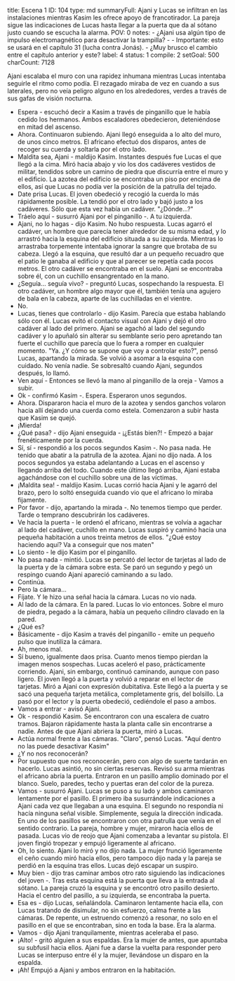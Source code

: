 title:          Escena 1
ID:             104
type:           md
summaryFull:    Ajani y Lucas se infiltran en las instalaciones mientras Kasim les ofrece apoyo de francotirador. La pareja sigue las indicaciones  de Lucas hasta llegar a la puerta que da al sótano justo cuando se escucha la alarma.
POV:            0
notes:          - ¿Ajani usa algún tipo de impulso electromagnético para desactivar la trampilla?
                - 	- Importante: esto se usará en el capítulo 31 (lucha contra Jonás).
                - ¿Muy brusco el cambio entre el capítulo anterior y este?
label:          4
status:         1
compile:        2
setGoal:        500
charCount:      7128


Ajani escalaba el muro con una rapidez inhumana mientras Lucas intentaba seguirle el ritmo como podía. El rezagado miraba de vez en cuando a sus laterales, pero no veía peligro alguno en los alrededores, verdes a través de sus gafas de visión nocturna.
- Espera - escuchó decir a Kasim a través de pinganillo que le había cedido los hermanos.
Ambos escaladores obedecieron, deteniéndose en mitad del ascenso.
- Ahora.
Continuaron subiendo. Ajani llegó enseguida a lo alto del muro, de unos cinco metros. El africano efectuó dos disparos, antes de recoger su cuerda y soltarla por el otro lado.
- Maldita sea, Ajani - maldijo Kasim.
Instantes después fue Lucas el que llegó a la cima. Miró hacia abajo y vio los dos cadáveres vestidos de militar, tendidos sobre un camino de piedra que discurría entre el muro y el edificio.
La azotea del edificio se encontraba un piso por encima de ellos, así que Lucas no podía ver la posición de la patrulla del tejado.
- Date prisa Lucas.
El joven obedeció y recogió la cuerda lo más rápidamente posible. La tendió por el otro lado y bajó justo a los cadáveres. Sólo que esta vez había un cadáver.
"¿Dónde...?"
- Tráelo aquí - susurró Ajani por el pinganillo -. A tu izquierda.
- Ajani, no lo hagas - dijo Kasim. No hubo respuesta.
Lucas agarró el cadáver, un hombre que parecía tener alrededor de su misma edad, y lo arrastró hacia la esquina del edificio situada a su izquierda. Mientras lo arrastraba torpemente intentaba ignorar la sangre que brotaba de su cabeza.
Llegó a la esquina, que resultó dar a un pequeño recuadro que el patio le ganaba al edificio y que al parecer se repetía cada pocos metros.
El otro cadáver se encontraba en el suelo. Ajani se encontraba sobre él, con un cuchillo ensangrentado en la mano.
- ¿Seguía... seguía vivo? - preguntó Lucas, sospechando la respuesta. El otro cadáver, un hombre algo mayor que él, también tenía una agujero de bala en la cabeza, aparte de las cuchilladas en el vientre.
- No.
- Lucas, tienes que controlarlo - dijo Kasim.
Parecía que estaba hablando sólo con él. Lucas evitó el contacto visual con Ajani y dejó el otro cadáver al lado del primero.
Ajani se agachó al lado del segundo cadáver y lo apuñaló sin alterar su semblante serio pero apretando tan fuerte el cuchillo que parecía que lo fuera a romper en cualquier momento.
"Ya. ¿Y cómo se supone que voy a controlar esto?", pensó Lucas, apartando la mirada.
Se volvió a asomar a la esquina con cuidado. No venía nadie.
Se sobresaltó cuando Ajani, segundos después, lo llamó.
- Ven aquí - Entonces se llevó la mano al pinganillo de la oreja - Vamos a subir.
- Ok - confirmó Kasim -. Espera.
Esperaron unos segundos.
- Ahora.
Dispararon hacia el muro de la azotea y sendos ganchos volaron hacia allí dejando una cuerda como estela. Comenzaron a subir hasta que Kasim se quejó.
- ¡Mierda!
- ¿Qué pasa? - dijo Ajani enseguida - ¡¿Estás bien?! - Empezó a bajar frenéticamente por la cuerda.
- Sí, sí - respondió a los pocos segundos Kasim -. No pasa nada. He tenido que abatir a la patrulla de la azotea.
Ajani no dijo nada. A los pocos segundos ya estaba adelantando a Lucas en el ascenso y llegando arriba del todo. Cuando este último llegó arriba, Ajani estaba agachándose con el cuchillo sobre una de las víctimas.
- ¡Maldita sea! - maldijo Kasim.
Lucas corrió hacia Ajani y le agarró del brazo, pero lo soltó enseguida cuando vio que el africano lo miraba fijamente.
- Por favor - dijo, apartando la mirada -. No tenemos tiempo que perder. Tarde o temprano descubrirán los cadáveres.
- Ve hacia la puerta - le ordenó el africano, mientras se volvía a agachar al lado del cadáver, cuchillo en mano.
Lucas suspiró y caminó hacia una pequeña habitación a unos treinta metros de ellos.
"¿Qué estoy haciendo aquí? Va a conseguir que nos maten"
- Lo siento - le dijo Kasim por el pinganillo.
- No pasa nada - mintió.
Lucas se percató del lector de tarjetas al lado de la puerta y de la cámara sobre esta. Se paró un segundo y pegó un respingo cuando Ajani apareció caminando a su lado.
- Continúa.
- Pero la cámara...
- Fíjate.
Y le hizo una señal hacia la cámara. Lucas no vio nada.
- Al lado de la cámara. En la pared.
Lucas lo vio entonces. Sobre el muro de piedra, pegado a la cámara, había un pequeño cilindro clavado en la pared.
- ¿Qué es?
- Básicamente - dijo Kasim a través del pinganillo - emite un pequeño pulso que inutiliza la cámara.
- Ah, menos mal.
- Sí bueno, igualmente daos prisa. Cuanto menos tiempo pierdan la imagen menos sospechas.
Lucas aceleró el paso, prácticamente corriendo. Ajani, sin embargo, continuó caminando, aunque con paso ligero.
El joven llegó a la puerta y volvió a reparar en el lector de tarjetas. Miró a Ajani con expresión dubitativa.
Este llegó a la puerta y se sacó una pequeña tarjeta metálica, completamente gris, del bolsillo. La pasó por el lector y la puerta obedeció, cediéndole el paso a ambos.
- Vamos a entrar - avisó Ajani.
- Ok - respondió Kasim.
Se encontraron con una escalera de cuatro tramos. Bajaron rápidamente hasta la planta calle sin encontrarse a nadie. Antes de que Ajani abriera la puerta, miró a Lucas.
- Actúa normal frente a las cámaras.
"Claro", pensó Lucas. "Aquí dentro no las puede desactivar Kasim"
- ¿Y no nos reconocerán?
- Por supuesto que nos reconocerán, pero con algo de suerte tardarán en hacerlo.
Lucas asintió, no sin ciertas reservas.
Revisó su arma mientras el africano abría la puerta. Entraron en un pasillo amplio dominado por el blanco. Suelo, paredes, techo y puertas eran del color de la pureza.
- Vamos - susurró Ajani.
Lucas se puso a su lado y ambos caminaron lentamente por el pasillo. El primero iba susurrándole indicaciones a Ajani cada vez que llegaban a una esquina. El segundo no respondía ni hacía ninguna señal visible. Simplemente, seguía la dirección indicada.
En uno de los pasillos se encontraron con otra patrulla que venía en el sentido contrario. La pareja, hombre y mujer, miraron hacia ellos de pasada.
Lucas vio de reojo que Ajani comenzaba a levantar su pistola. El joven fingió tropezar y empujó ligeramente al africano.
- Oh, lo siento.
Ajani lo miró y no dijo nada. La mujer frunció ligeramente el ceño cuando miró hacia ellos, pero tampoco dijo nada y la pareja se perdió en la esquina tras ellos.
Lucas dejó escapar un suspiro.
- Muy bien - dijo tras caminar ambos otro rato siguiendo las indicaciones del joven -. Tras esta esquina está la puerta que lleva a la entrada al sótano.
La pareja cruzó la esquina y se encontró otro pasillo desierto. Hacia el centro del pasillo, a su izquierda, se encontraba la puerta.
- Esa es - dijo Lucas, señalándola.
Caminaron lentamente hacia ella, con Lucas tratando de disimular, no sin esfuerzo, calma frente a las cámaras.
De repente, un estruendo comenzó a resonar, no solo en el pasillo en el que se encontraban, sino en toda la base. Era la alarma.
- Vamos - dijo Ajani tranquilamente, mientras aceleraba el paso.
- ¡Alto! - gritó alguien a sus espaldas. Era la mujer de antes, que apuntaba su subfusil hacia ellos.
Ajani fue a darse la vuelta para responder pero Lucas se interpuso entre él y la mujer, llevándose un disparo en la espalda.
- ¡Ah!
Empujó a Ajani y ambos entraron en la habitación.